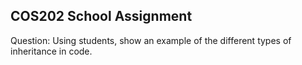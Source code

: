 
 ## COS202 School Assignment

Question:
Using students, show an example of the different types of inheritance in code.
